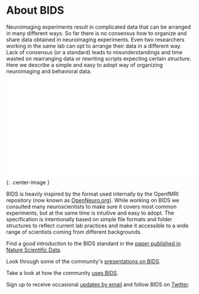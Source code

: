 ---
---

# About BIDS

Neuroimaging experiments result in complicated data that can be arranged in many different ways. So far there is no consensus how to organize and share data obtained in neuroimaging experiments. Even two researchers working in the same lab can opt to arrange their data in a different way. Lack of consensus (or a standard) leads to misunderstandings and time wasted on rearranging data or rewriting scripts expecting certain structure. Here we describe a simple and easy to adopt way of organizing neuroimaging and behavioral data.

![](/assets/img/dicom-reorganization-transparent-white_1000x477.png){: .center-image }

BIDS is heavily inspired by the format used internally by the OpenfMRI repository (now known as [OpenNeuro.org](http://openneuro.org)). While working on BIDS we consulted many neuroscientists to make sure it covers most common experiments, but at the same time is intuitive and easy to adopt. The specification is intentionally based on simple file formats and folder structures to reflect current lab practices and make it accessible to a wide range of scientists coming from different backgrounds.

Find a good introduction to the BIDS standard in the [paper published in Nature Scientific Data](http://www.nature.com/articles/sdata201644).

Look through some of the community's [presentations on BIDS](https://osf.io/yn93h/).

Take a look at how the community [uses BIDS](https://medium.com/stanford-center-for-reproducible-neuroscience/bids-usage-survey-results-72637ff039c4).

Sign up to receive occasional [updates by email](https://docs.google.com/forms/d/1ZLi5qRTuX11KGK7qIidSdZvznFoXAqr2wh6003okv-0/edit) and follow BIDS on [Twitter](https://twitter.com/BIDSstandard?ref_src=twsrc%5Etfw).
